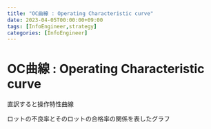 ```yaml
---
title: "OC曲線 : Operating Characteristic curve"
date: 2023-04-05T00:00:00+09:00
tags: [InfoEngineer,strategy]
categories: [InfoEngineer]
---
```

# OC曲線 : Operating Characteristic curve

直訳すると操作特性曲線

ロットの不良率とそのロットの合格率の関係を表したグラフ